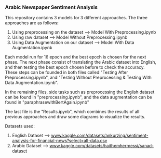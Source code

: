 ### Arabic Newspaper Sentiment Analysis
This repository contains 3 models for 3 different approaches. The three approaches are as follows:
  1) Using preprocessing on the dataset --> Model With Preprocessing.ipynb
  2) Using raw dataset --> Model Without Preprocessing.ipynb
  3) Using Data Augmentation on our dataset --> Model With Data Augmentation.ipynb
 
Each model run for 16 epoch and the best epoch is chosen for the next phase.
The next phase consist of translating the Arabic dataset into English, and then testing the best epoch chosen before to check the accuracy. These steps can be
founded in both files called "Testing After Preprocessing.ipynb", and "Testing Without Preprocessing & Testing With Data Augmentation.ipynb".

In the remaining files, side tasks such as preprocessing the English dataset can be found in "preprocessing.ipynb", and the data augmentation can be found in "paraphrasewithBertAgain.ipynb"

The last file is the "Results.ipynb", which combines the results of all previous approaches and draw some diagrams to visualize the results.

Datasets used:
1) English Dataset --> www.kaggle.com/datasets/ankurzing/sentiment-analysis-for-financial-news?select=all-data.csv
2) Arabic Dataset --> www.kaggle.com/datasets/haithemhermessi/sanad-dataset
